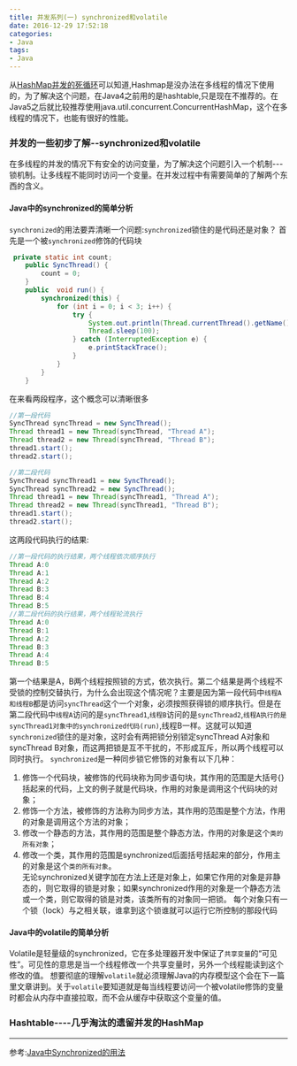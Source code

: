 ```yaml
---
title: 并发系列(一) synchronized和volatile 
date: 2016-12-29 17:52:18
categories: 
- Java
tags: 
- Java
---
```

从[HashMap并发的死循环](https://fluge.github.io/2016/12/15/HashMap%E5%B9%B6%E5%8F%91%E7%9A%84%E6%AD%BB%E5%BE%AA%E7%8E%AF/)可以知道,Hashmap是没办法在多线程的情况下使用的，为了解决这个问题，在Java4之前用的是hashtable,只是现在不推荐的。在Java5之后就比较推荐使用java.util.concurrent.ConcurrentHashMap，这个在多线程的情况下，也能有很好的性能。  
### 并发的一些初步了解--synchronized和volatile  
在多线程的并发的情况下有安全的访问变量，为了解决这个问题引入一个机制---锁机制。让多线程不能同时访问一个变量。在并发过程中有需要简单的了解两个东西的含义。
#### Java中的synchronized的简单分析  
`synchronized`的用法要弄清晰一个问题:`synchronized`锁住的是代码还是对象？
首先是一个被`synchronized`修饰的代码块
<!--more-->

```java
 private static int count;
    public SyncThread() {
        count = 0;
    }
    public  void run() {
        synchronized(this) {
            for (int i = 0; i < 3; i++) {
                try {
                    System.out.println(Thread.currentThread().getName() + ":" + (count++));
                    Thread.sleep(100);
                } catch (InterruptedException e) {
                    e.printStackTrace();
                }
            }
        }
    }
```
在来看两段程序，这个概念可以清晰很多

```java
//第一段代码
SyncThread syncThread = new SyncThread();
Thread thread1 = new Thread(syncThread, "Thread A");
Thread thread2 = new Thread(syncThread, "Thread B");
thread1.start();
thread2.start();

//第二段代码
SyncThread syncThread1 = new SyncThread();
SyncThread syncThread2 = new SyncThread();
Thread thread1 = new Thread(syncThread1, "Thread A");
Thread thread2 = new Thread(syncThread1, "Thread B");
thread1.start();
thread2.start();
```
这两段代码执行的结果:

```java
//第一段代码的执行结果，两个线程依次顺序执行
Thread A:0 
Thread A:1 
Thread A:2  
Thread B:3 
Thread B:4 
Thread B:5 
//第二段代码的执行结果，两个线程轮流执行
Thread A:0 
Thread B:1 
Thread A:2 
Thread B:3 
Thread A:4 
Thread B:5 
```
第一个结果是A，B两个线程按照锁的方式，依次执行。第二个结果是两个线程不受锁的控制交替执行，为什么会出现这个情况呢？主要是因为第一段代码中`线程A和线程B`都是访问`syncThread`这个一个对象，必须按照获得锁的顺序执行。但是在第二段代码中`线程A`访问的是`syncThread1`,`线程B`访问的是`syncThread2`,`线程A执行的是syncThread1对象中的synchronized代码(run)`,线程B一样。这就可以知道`synchronized`锁住的是对象，这时会有两把锁分别锁定syncThread A对象和syncThread B对象，而这两把锁是互不干扰的，不形成互斥，所以两个线程可以同时执行。 
`synchronized`是一种同步锁它修饰的对象有以下几种： 
1. 修饰一个代码块，被修饰的代码块称为同步语句块，其作用的范围是大括号{}括起来的代码，上文的例子就是代码块，作用的对象是调用这个代码块的对象； 
2. 修饰一个方法，被修饰的方法称为同步方法，其作用的范围是整个方法，作用的对象是调用这个方法的对象； 
3. 修改一个静态的方法，其作用的范围是整个静态方法，作用的对象是这个`类的所有对象`； 
4. 修改一个类，其作用的范围是synchronized后面括号括起来的部分，作用主的对象是这个`类的所有对象`。  
无论synchronized关键字加在方法上还是对象上，如果它作用的对象是非静态的，则它取得的锁是对象；如果synchronized作用的对象是一个静态方法或一个类，则它取得的锁是对类，该类所有的对象同一把锁。 每个对象只有一个锁（lock）与之相关联，谁拿到这个锁谁就可以运行它所控制的那段代码
#### Java中的volatile的简单分析
Volatile是轻量级的synchronized，它在多处理器开发中保证了`共享变量`的“可见性”。可见性的意思是当一个线程修改一个共享变量时，另外一个线程能读到这个修改的值。
想要彻底的理解`volatile`就必须理解Java的内存模型这个会在下一篇里文章讲到。关于`volatile`要知道就是每当线程要访问一个被volatile修饰的变量时都会从内存中直接拉取，而不会从缓存中获取这个变量的值。
### Hashtable----几乎淘汰的遗留并发的HashMap  

  
----  
参考:[Java中Synchronized的用法](http://blog.csdn.net/luoweifu/article/details/46613015)